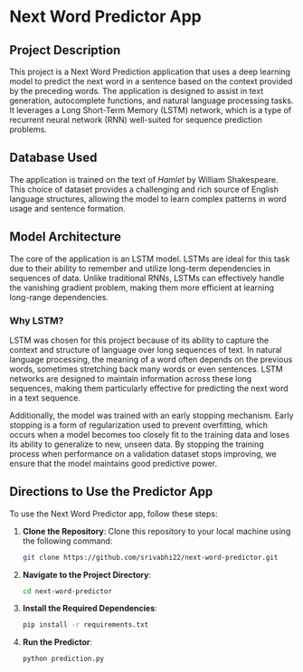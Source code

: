# Next Word Predictor App

## Project Description

This project is a Next Word Prediction application that uses a deep learning model to predict the next word in a sentence based on the context provided by the preceding words. The application is designed to assist in text generation, autocomplete functions, and natural language processing tasks. It leverages a Long Short-Term Memory (LSTM) network, which is a type of recurrent neural network (RNN) well-suited for sequence prediction problems.

## Database Used

The application is trained on the text of *Hamlet* by William Shakespeare. This choice of dataset provides a challenging and rich source of English language structures, allowing the model to learn complex patterns in word usage and sentence formation.

## Model Architecture

The core of the application is an LSTM model. LSTMs are ideal for this task due to their ability to remember and utilize long-term dependencies in sequences of data. Unlike traditional RNNs, LSTMs can effectively handle the vanishing gradient problem, making them more efficient at learning long-range dependencies.

### Why LSTM?

LSTM was chosen for this project because of its ability to capture the context and structure of language over long sequences of text. In natural language processing, the meaning of a word often depends on the previous words, sometimes stretching back many words or even sentences. LSTM networks are designed to maintain information across these long sequences, making them particularly effective for predicting the next word in a text sequence.

Additionally, the model was trained with an early stopping mechanism. Early stopping is a form of regularization used to prevent overfitting, which occurs when a model becomes too closely fit to the training data and loses its ability to generalize to new, unseen data. By stopping the training process when performance on a validation dataset stops improving, we ensure that the model maintains good predictive power.

## Directions to Use the Predictor App

To use the Next Word Predictor app, follow these steps:

1. **Clone the Repository**: 
   Clone this repository to your local machine using the following command:
   ```bash
   git clone https://github.com/srivabhi22/next-word-predictor.git

2. **Navigate to the Project Directory**: 
   ```bash
   cd next-word-predictor

3. **Install the Required Dependencies**: 
   ```bash
   pip install -r requirements.txt

4. **Run the Predictor**: 
   ```bash
   python prediction.py

